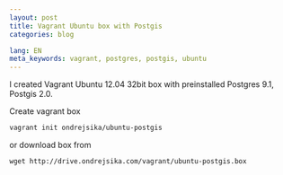 ```yaml
---
layout: post
title: Vagrant Ubuntu box with Postgis
categories: blog

lang: EN
meta_keywords: vagrant, postgres, postgis, ubuntu
---
```


I created Vagrant Ubuntu 12.04 32bit box with preinstalled Postgres 9.1, Postgis 2.0.

Create vagrant box

``` bash
vagrant init ondrejsika/ubuntu-postgis
```

or download box from

```
wget http://drive.ondrejsika.com/vagrant/ubuntu-postgis.box
```

